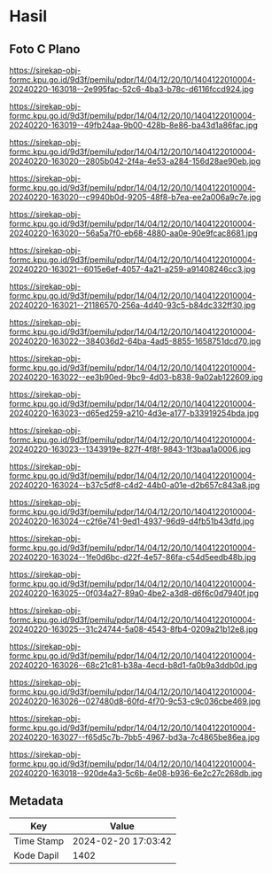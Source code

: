 # Hasil

## Foto C Plano

https://sirekap-obj-formc.kpu.go.id/9d3f/pemilu/pdpr/14/04/12/20/10/1404122010004-20240220-163018--2e995fac-52c6-4ba3-b78c-d6116fccd924.jpg

https://sirekap-obj-formc.kpu.go.id/9d3f/pemilu/pdpr/14/04/12/20/10/1404122010004-20240220-163019--49fb24aa-9b00-428b-8e86-ba43d1a86fac.jpg

https://sirekap-obj-formc.kpu.go.id/9d3f/pemilu/pdpr/14/04/12/20/10/1404122010004-20240220-163020--2805b042-2f4a-4e53-a284-156d28ae90eb.jpg

https://sirekap-obj-formc.kpu.go.id/9d3f/pemilu/pdpr/14/04/12/20/10/1404122010004-20240220-163020--c9940b0d-9205-48f8-b7ea-ee2a006a9c7e.jpg

https://sirekap-obj-formc.kpu.go.id/9d3f/pemilu/pdpr/14/04/12/20/10/1404122010004-20240220-163020--56a5a7f0-eb68-4880-aa0e-90e9fcac8681.jpg

https://sirekap-obj-formc.kpu.go.id/9d3f/pemilu/pdpr/14/04/12/20/10/1404122010004-20240220-163021--6015e6ef-4057-4a21-a259-a91408246cc3.jpg

https://sirekap-obj-formc.kpu.go.id/9d3f/pemilu/pdpr/14/04/12/20/10/1404122010004-20240220-163021--21186570-256a-4d40-93c5-b84dc332ff30.jpg

https://sirekap-obj-formc.kpu.go.id/9d3f/pemilu/pdpr/14/04/12/20/10/1404122010004-20240220-163022--384036d2-64ba-4ad5-8855-1658751dcd70.jpg

https://sirekap-obj-formc.kpu.go.id/9d3f/pemilu/pdpr/14/04/12/20/10/1404122010004-20240220-163022--ee3b90ed-9bc9-4d03-b838-9a02ab122609.jpg

https://sirekap-obj-formc.kpu.go.id/9d3f/pemilu/pdpr/14/04/12/20/10/1404122010004-20240220-163023--d65ed259-a210-4d3e-a177-b33919254bda.jpg

https://sirekap-obj-formc.kpu.go.id/9d3f/pemilu/pdpr/14/04/12/20/10/1404122010004-20240220-163023--1343919e-827f-4f8f-9843-1f3baa1a0006.jpg

https://sirekap-obj-formc.kpu.go.id/9d3f/pemilu/pdpr/14/04/12/20/10/1404122010004-20240220-163024--b37c5df8-c4d2-44b0-a01e-d2b657c843a8.jpg

https://sirekap-obj-formc.kpu.go.id/9d3f/pemilu/pdpr/14/04/12/20/10/1404122010004-20240220-163024--c2f6e741-9ed1-4937-96d9-d4fb51b43dfd.jpg

https://sirekap-obj-formc.kpu.go.id/9d3f/pemilu/pdpr/14/04/12/20/10/1404122010004-20240220-163024--1fe0d6bc-d22f-4e57-86fa-c54d5eedb48b.jpg

https://sirekap-obj-formc.kpu.go.id/9d3f/pemilu/pdpr/14/04/12/20/10/1404122010004-20240220-163025--0f034a27-89a0-4be2-a3d8-d6f6c0d7940f.jpg

https://sirekap-obj-formc.kpu.go.id/9d3f/pemilu/pdpr/14/04/12/20/10/1404122010004-20240220-163025--31c24744-5a08-4543-8fb4-0209a21b12e8.jpg

https://sirekap-obj-formc.kpu.go.id/9d3f/pemilu/pdpr/14/04/12/20/10/1404122010004-20240220-163026--68c21c81-b38a-4ecd-b8d1-fa0b9a3ddb0d.jpg

https://sirekap-obj-formc.kpu.go.id/9d3f/pemilu/pdpr/14/04/12/20/10/1404122010004-20240220-163026--027480d8-60fd-4f70-9c53-c9c036cbe469.jpg

https://sirekap-obj-formc.kpu.go.id/9d3f/pemilu/pdpr/14/04/12/20/10/1404122010004-20240220-163027--f65d5c7b-7bb5-4967-bd3a-7c4865be86ea.jpg

https://sirekap-obj-formc.kpu.go.id/9d3f/pemilu/pdpr/14/04/12/20/10/1404122010004-20240220-163018--920de4a3-5c6b-4e08-b936-6e2c27c268db.jpg


## Metadata

| Key        | Value               |
| ---------- | ------------------- |
| Time Stamp | 2024-02-20 17:03:42 |
| Kode Dapil | 1402                |



